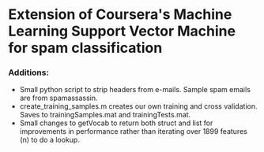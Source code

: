 # Extension of Coursera's Machine Learning Support Vector Machine for spam classification

### Additions:
 - Small python script to strip headers from e-mails.  Sample spam emails are from spamassassin.
 - create_training_samples.m creates our own training and cross validation.  Saves to trainingSamples.mat and trainingTests.mat.
 - Small changes to getVocab to return both struct and list for 
   	improvements in performance rather than iterating over 1899 features (n) to do a lookup.